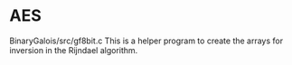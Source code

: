 AES
===

BinaryGalois/src/gf8bit.c
	This is a helper program to create the arrays for inversion
	in the Rijndael algorithm.  
